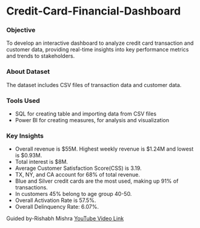 # Credit-Card-Financial-Dashboard

### Objective
To develop an interactive dashboard to analyze credit card transaction and customer data, providing real-time insights into key performance metrics and trends to stakeholders.

### About Dataset
The dataset includes CSV files of transaction data and customer data.

### Tools Used
- SQL for creating table and importing data from CSV files
- Power BI for creating measures, for analysis and visualization

### Key Insights
- Overall revenue is $55M. Highest weekly revenue is $1.24M and lowest is $0.93M.
- Total interest is $8M.
- Average Customer Satisfaction Score(CSS) is 3.19.
- TX, NY, and CA account for 68% of total revenue.
- Blue and Silver credit cards are the most used, making up 91% of transactions.
- In customers 45% belong to age group 40-50.
- Overall Activation Rate is 57.5%.
- Overall Delinquency Rate: 6.07%.

Guided by-Rishabh Mishra [YouTube Video Link](https://www.youtube.com/watch?v=8XoDVwWdaqI&t=6870s)
